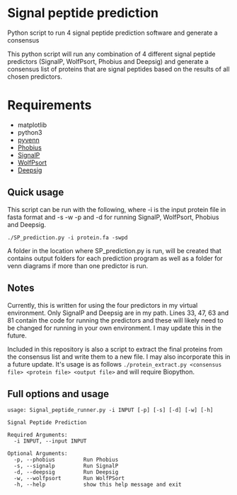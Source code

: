 # Signal peptide prediction
Python script to run 4 signal peptide prediction software and generate a consensus

This python script will run any combination of 4 different signal peptide predictors (SignalP, WolfPsort, Phobius and Deepsig) and generate a consensus list of proteins that are signal peptides based on the results of all chosen predictors.

# Requirements
* matplotlib
* python3
* [pyvenn](https://github.com/tctianchi/pyvenn)
* [Phobius](https://phobius.sbc.su.se/data.html)
* [SignalP](https://services.healthtech.dtu.dk/software.php)
* [WolfPsort](https://github.com/fmaguire/WoLFPSort)
* [Deepsig](https://github.com/BolognaBiocomp/deepsig)

## Quick usage

This script can be run with the following, where -i is the input protein file in fasta format and -s -w -p and -d for running SignalP, WolfPsort, Phobius and Deepsig.

`./SP_prediction.py -i protein.fa -swpd`

A folder in the location where SP_prediction.py is run, will be created that contains output folders for each prediction program as well as a folder for venn diagrams if more than one predictor is run.

## Notes
Currently, this is written for using the four predictors in my virtual environment. Only SignalP and Deepsig are in my path. Lines 33, 47, 63 and 81 contain the code for running the predictors and these will likely need to be changed for running in your own environment. I may update this in the future.

Included in this repository is also a script to extract the final proteins from the consensus list and write them to a new file. I may also incorporate this in a future update. It's usage is as follows `./protein_extract.py <consensus file> <protein file> <output file>` and will require Biopython.


## Full options and usage
```
usage: Signal_peptide_runner.py -i INPUT [-p] [-s] [-d] [-w] [-h]

Signal Peptide Prediction

Required Arguments:
  -i INPUT, --input INPUT

Optional Arguments:
  -p, --phobius         Run Phobius
  -s, --signalp         Run SignalP
  -d, --deepsig         Run Deepsig
  -w, --wolfpsort       Run WolfPSort
  -h, --help            show this help message and exit
```
